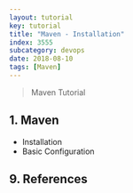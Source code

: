 ```yaml
---
layout: tutorial
key: tutorial
title: "Maven - Installation"
index: 3555
subcategory: devops
date: 2018-08-10
tags: [Maven]
---
```


> Maven Tutorial

## 1. Maven
* Installation
* Basic Configuration


## 9. References

